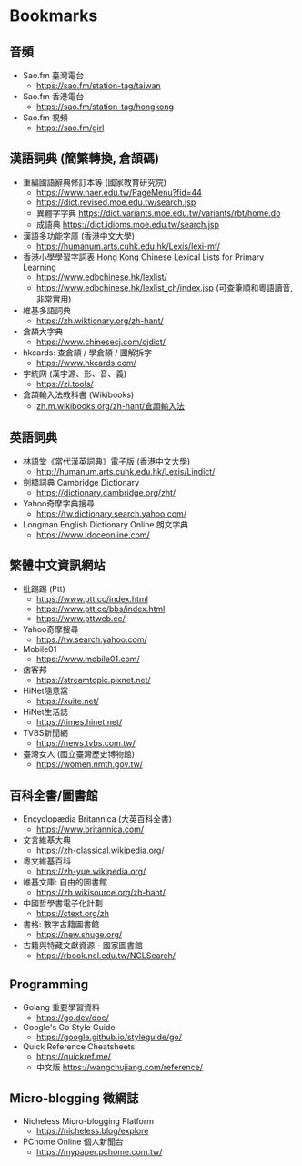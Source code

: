 # Bookmarks

## 音頻

- Sao.fm 臺灣電台
  - <https://sao.fm/station-tag/taiwan>
- Sao.fm 香港電台
  - <https://sao.fm/station-tag/hongkong>
- Sao.fm 視頻
  - <https://sao.fm/girl>

## 漢語詞典 (簡繁轉換, 倉頡碼)

- 重編國語辭典修訂本等 (國家教育研究院)
  - <https://www.naer.edu.tw/PageMenu?fid=44>
  - <https://dict.revised.moe.edu.tw/search.jsp>
  - 異體字字典 <https://dict.variants.moe.edu.tw/variants/rbt/home.do>
  - 成語典 <https://dict.idioms.moe.edu.tw/search.jsp>
- 漢語多功能字庫 (香港中文大學)
  - <https://humanum.arts.cuhk.edu.hk/Lexis/lexi-mf/>
- 香港小學學習字詞表 Hong Kong Chinese Lexical Lists for Primary Learning
  - <https://www.edbchinese.hk/lexlist/>
  - <https://www.edbchinese.hk/lexlist_ch/index.jsp> (可查筆順和粵語讀音, 非常實用)
- 維基多語詞典
  - <https://zh.wiktionary.org/zh-hant/>
- 倉頡大字典
  - <https://www.chinesecj.com/cjdict/>
- hkcards: 查倉頡 / 學倉頡 / 圖解拆字
  - <https://www.hkcards.com/>
- 字統网 (漢字源、形、音、義)
  - <https://zi.tools/>
- 倉頡輸入法教科書 (Wikibooks)
  - [zh.m.wikibooks.org/zh-hant/倉頡輸入法](https://zh.m.wikibooks.org/zh-hant/%E5%80%89%E9%A0%A1%E8%BC%B8%E5%85%A5%E6%B3%95)

## 英語詞典

- 林語堂《當代漢英詞典》電子版 (香港中文大學)
  - <http://humanum.arts.cuhk.edu.hk/Lexis/Lindict/>
- 劍橋詞典 Cambridge Dictionary
  - <https://dictionary.cambridge.org/zht/>
- Yahoo奇摩字典搜尋
  - <https://tw.dictionary.search.yahoo.com/>
- Longman English Dictionary Online 朗文字典
  - <https://www.ldoceonline.com/>

## 繁體中文資訊網站

- 批踢踢 (Ptt)
  - <https://www.ptt.cc/index.html>
  - <https://www.ptt.cc/bbs/index.html>
  - <https://www.pttweb.cc/>
- Yahoo奇摩搜尋
  - <https://tw.search.yahoo.com/>
- Mobile01
  - <https://www.mobile01.com/>
- 痞客邦
  - <https://streamtopic.pixnet.net/>
- HiNet隨意窩
  - <https://xuite.net/>
- HiNet生活誌
  - <https://times.hinet.net/>
- TVBS新聞網
  - <https://news.tvbs.com.tw/>
- 臺灣女人 (國立臺灣歷史博物館)
  - <https://women.nmth.gov.tw/>

## 百科全書/圖書館

- Encyclopædia Britannica (大英百科全書)
  - <https://www.britannica.com/>
- 文言維基大典
  - <https://zh-classical.wikipedia.org/>
- 粵文維基百科
  - <https://zh-yue.wikipedia.org/>
- 維基文庫: 自由的圖書館
  - <https://zh.wikisource.org/zh-hant/>
- 中國哲學書電子化計劃
  - <https://ctext.org/zh>
- 書格: 數字古籍圖書館
  - <https://new.shuge.org/>
- 古籍與特藏文獻資源 - 國家圖書館
  - <https://rbook.ncl.edu.tw/NCLSearch/>

## Programming

- Golang 重要學習資料
  - <https://go.dev/doc/>
- Google's Go Style Guide
  - <https://google.github.io/styleguide/go/>
- Quick Reference Cheatsheets
  - <https://quickref.me/>
  - 中文版 <https://wangchujiang.com/reference/>

## Micro-blogging 微網誌

- Nicheless Micro-blogging Platform
  - <https://nicheless.blog/explore>
- PChome Online 個人新聞台
  - <https://mypaper.pchome.com.tw/>
